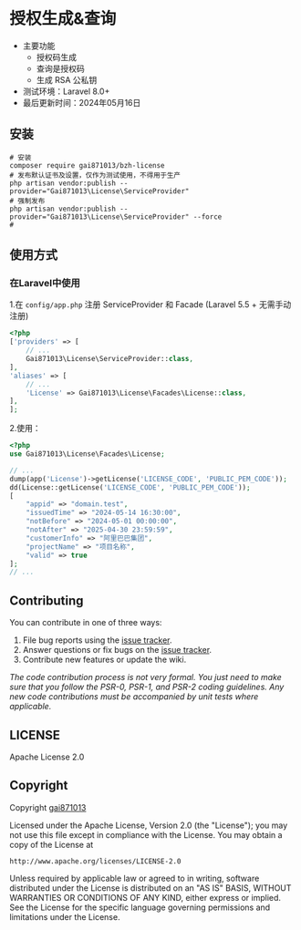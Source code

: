 # 授权生成&查询
- 主要功能
    - 授权码生成
    - 查询是授权码
    - 生成 RSA 公私钥
- 测试环境：Laravel 8.0+
- 最后更新时间：2024年05月16日

## 安装

```shell
# 安装
composer require gai871013/bzh-license
# 发布默认证书及设置，仅作为测试使用，不得用于生产
php artisan vendor:publish --provider="Gai871013\License\ServiceProvider"
# 强制发布
php artisan vendor:publish --provider="Gai871013\License\ServiceProvider" --force
# 
```

## 使用方式
### 在Laravel中使用
1.在 `config/app.php` 注册 ServiceProvider 和 Facade (Laravel 5.5 + 无需手动注册)
```php
<?php
['providers' => [
    // ...
    Gai871013\License\ServiceProvider::class,
],
'aliases' => [
    // ...
    'License' => Gai871013\License\Facades\License::class,
],
];
```

2.使用：

```php
<?php
use Gai871013\License\Facades\License;

// ...
dump(app('License')->getLicense('LICENSE_CODE', 'PUBLIC_PEM_CODE'));
dd(License::getLicense('LICENSE_CODE', 'PUBLIC_PEM_CODE'));
[
    "appid" => "domain.test",
    "issuedTime" => "2024-05-14 16:30:00",
    "notBefore" => "2024-05-01 00:00:00",
    "notAfter" => "2025-04-30 23:59:59",
    "customerInfo" => "阿里巴巴集团",
    "projectName" => "项目名称",
    "valid" => true
];
// ...

```
## Contributing

You can contribute in one of three ways:

1. File bug reports using the [issue tracker](https://github.com/gai871013/bzh-license/issues).
2. Answer questions or fix bugs on the [issue tracker](https://github.com/gai871013/bzh-license/issues).
3. Contribute new features or update the wiki.

_The code contribution process is not very formal. You just need to make sure that you follow the PSR-0, PSR-1, and PSR-2 coding guidelines. Any new code contributions must be accompanied by unit tests where applicable._


## LICENSE
Apache License 2.0

## Copyright
Copyright [gai871013](https://github.com/gai871013/bzh-license)

Licensed under the Apache License, Version 2.0 (the "License");
you may not use this file except in compliance with the License.
You may obtain a copy of the License at

    http://www.apache.org/licenses/LICENSE-2.0

Unless required by applicable law or agreed to in writing, software
distributed under the License is distributed on an "AS IS" BASIS,
WITHOUT WARRANTIES OR CONDITIONS OF ANY KIND, either express or implied.
See the License for the specific language governing permissions and
limitations under the License.

